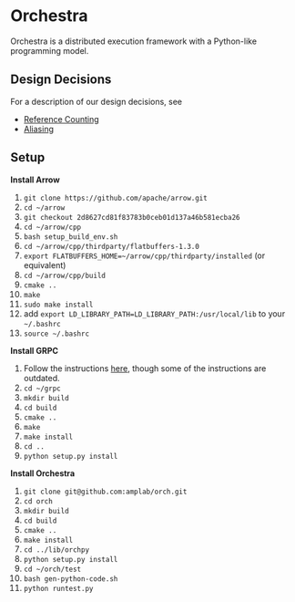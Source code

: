 # Orchestra

Orchestra is a distributed execution framework with a Python-like programming model.

## Design Decisions

For a description of our design decisions, see

- [Reference Counting](doc/reference-counting.md)
- [Aliasing](doc/aliasing.md)

## Setup

**Install Arrow**

1. `git clone https://github.com/apache/arrow.git`
2. `cd ~/arrow`
3. `git checkout 2d8627cd81f83783b0ceb01d137a46b581ecba26`
4. `cd ~/arrow/cpp`
5. `bash setup_build_env.sh`
6. `cd ~/arrow/cpp/thirdparty/flatbuffers-1.3.0`
7. `export FLATBUFFERS_HOME=~/arrow/cpp/thirdparty/installed` (or equivalent)
8. `cd ~/arrow/cpp/build`
9. `cmake ..`
10. `make`
11. `sudo make install`
12. add `export LD_LIBRARY_PATH=LD_LIBRARY_PATH:/usr/local/lib` to your `~/.bashrc`
13. `source ~/.bashrc`

**Install GRPC**

1. Follow the instructions [here](https://github.com/grpc/grpc/blob/master/INSTALL), though some of the instructions are outdated.
2. `cd ~/grpc`
3. `mkdir build`
4. `cd build`
5. `cmake ..`
6. `make`
7. `make install`
8. `cd ..`
9. `python setup.py install`

**Install Orchestra**

1. `git clone git@github.com:amplab/orch.git`
2. `cd orch`
3. `mkdir build`
4. `cd build`
5. `cmake ..`
6. `make install`
7. `cd ../lib/orchpy`
8. `python setup.py install`
9. `cd ~/orch/test`
10. `bash gen-python-code.sh`
11. `python runtest.py`
